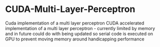 # CUDA-Multi-Layer-Perceptron
Cuda implementation of a multi layer perceptron
CUDA accelerated implementation of a multi layer perceptron - currently limited by memory and in future could do with being updated so serial code is executed on GPU to prevent moving memory around handicapping performance
